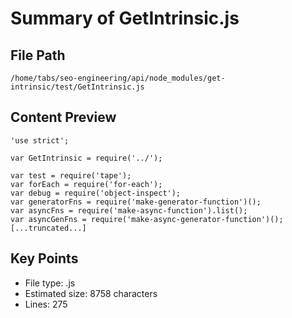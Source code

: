 # Summary of GetIntrinsic.js
  
## File Path
`/home/tabs/seo-engineering/api/node_modules/get-intrinsic/test/GetIntrinsic.js`

## Content Preview
```
'use strict';

var GetIntrinsic = require('../');

var test = require('tape');
var forEach = require('for-each');
var debug = require('object-inspect');
var generatorFns = require('make-generator-function')();
var asyncFns = require('make-async-function').list();
var asyncGenFns = require('make-async-generator-function')();
[...truncated...]
```

## Key Points
- File type: .js
- Estimated size: 8758 characters
- Lines: 275
